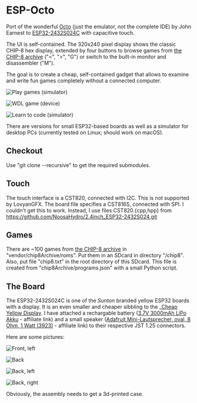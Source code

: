 # ESP-Octo

Port of the wonderful [Octo](https://github.com/JohnEarnest/c-octo.git) (just the emulator, not the complete IDE) by John Earnest to [ESP32-2432S024C](https://www.aliexpress.com/item/1005005865107357.html) with capacitive touch.

The UI is self-contained. The 320x240 pixel display shows the classic CHIP-8 hex display, extended by four buttons to browse games from [the CHIP-8 archive]() ("<", ">", "G") or switch to the built-in monitor and disassembler ("M").

The goal is to create a cheap, self-contained gadget that allows to examine and write fun games completely without a connected computer. 

![Play games (simulator)](doc/play.png)

![WDL game (device)](doc/wdl.jpg)

![Learn to code (simulator)](doc/study-code.png)

There are versions for small ESP32-based boards as well as a simulator for desktop PCs (currently tested on Linux; should work on macOS).

## Checkout

Use "git clone --recursive" to get the required submodules.

## Touch

The touch interface is a CST820, connected with I2C. This is not supported by LovyanGFX. The board file specifies a CST816S, connected with SPI. I couldn't get this to work. Instead, I use files CST820.{cpp,hpp} from https://github.com/NoosaHydro/2.4inch_ESP32-2432S024.git

## Games

There are ~100 games from [the CHIP-8 archive](https://johnearnest.github.io/chip8Archive/) in "vendor/chip8Archive/roms". Put them in an SDcard in directory "/chip8". Also, put file "chip8.txt" in the root directory of this SDcard. This file is created from "chip8Archive/programs.json" with a small Python script.

## The Board

The ESP32-2432S024C is one of the _Sunton_ branded yellow ESP32 boards with a display. It is an even smaller and cheaper sibbling to the _[Cheap Yellow Display](https://github.com/topics/cheap-yellow-display). I have attached a rechargable battery ([3,7V 3000mAh LiPo Akku](https://amzn.to/3uwWGVx) - affiliate link) and a small speaker ([Adafruit Mini-Lautsprecher, oval, 8 Ohm, 1 Watt (3923)](https://amzn.to/3I1CT3r) - affiliate link) to their respective JST 1.25 connectors.

Here are some pictures:

![Front, left](doc/board-frontleft.jpg)

![Back](doc/board-back.jpg)

![Back, left](doc/board-backleft.jpg)

![Back, right](doc/board-backright.jpg)

Obviously, the assembly needs to get a 3d-printed case.
